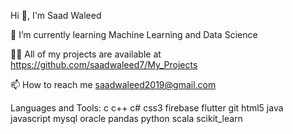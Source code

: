Hi 👋, I'm Saad Waleed

🌱 I’m currently learning Machine Learning and Data Science

👨‍💻 All of my projects are available at https://github.com/saadwaleed7/My_Projects

📫 How to reach me saadwaleed2019@gmail.com


Languages and Tools:
c  c++  c#  css3  firebase  flutter  git  html5  java  javascript  mysql  oracle  pandas  python  scala  scikit_learn


<!---
saadwaleed7/saadwaleed7 is a ✨ special ✨ repository because its `README.md` (this file) appears on your GitHub profile.
You can click the Preview link to take a look at your changes.
--->
